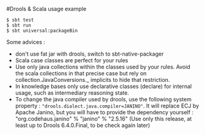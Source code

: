 #Drools & Scala usage example

```
$ sbt test
$ sbt run
$ sbt universal:packageBin
```

Some advices :

- don't use fat jar with drools, switch to sbt-native-packager
- Scala case classes are perfect for your rules
- Use only java collections within the classes used by your rules.
  Avoid the scala collections in that precise case but rely on
  collection.JavaConversions._ implicits to hide that restriction.
- In knowledge bases only use declarative classes (declare) for
  internal usage, such as intermediary reasoning state.
- To change the java compiler used by drools, use the following 
  system property : `"drools.dialect.java.compiler=JANINO"`.
  It will replace ECJ by Apache Janino, but you will have to
  provide the dependency yourself : 
  "org.codehaus.janino" % "janino" % "2.5.16" (Use only this release,
  at least up to Drools 6.4.0.Final, to be check again later)

